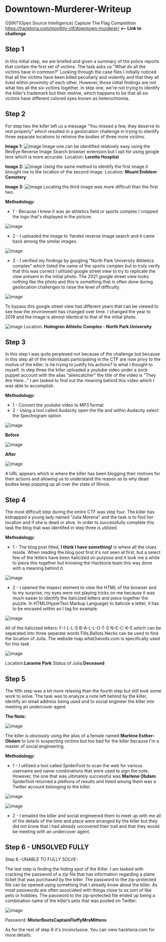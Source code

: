 # Downtown-Murderer-Writeup
OSINT(Open Source Intelligence) Capture The Flag Competition
https://hacktoria.com/monthly-ctf/downtown-murderer/ **<-- Link to challenge**

## Step 1
In this initial step, we are briefed and given a summary of the police reports that contain the first set of victims. The task asks us "What do all the victims have in common?" Looking through the case files I initially noticed that all the victims have been killed peculiarly and violently and that they all lived within proximity of each other. However, those initial findings are not what ties all the six victims together. In step one, we're not trying to identify the killer’s trademark but their motive, which happens to be that all six victims have different colored eyes known as heterochromia. 

## Step 2
For step two the killer left us a message "You missed a few, they deserve to rest properly" which resulted in a geolocation challenge in trying to identify three separate locations to retreive the bodies of three more victims. 

**Image 1:**
![image](https://user-images.githubusercontent.com/103153079/167222257-648bf713-a5b0-4b26-a54a-7faf0a398d24.png)
Image one can be identified relatively easy using the RevEye Reverse Image Search browser extension but I opt for using google lens which is more accurate. Location: **Loretto Hospital**

**Image 2:**
![image](https://user-images.githubusercontent.com/103153079/167222534-387a0e3e-f16d-4a0f-9d7b-ac3983031040.png)
Using the same method to identify the first image it brought me to the location of the second image. Location: **Mount Emblem Cemetery**

**Image 3:**
![image](https://user-images.githubusercontent.com/103153079/167222743-64b4d9ec-7720-41ec-8720-9957e3355f26.png)
Locating the third image was more difficult than the first two. 

**Methodology:**
* 1 - Because I knew it was an athletics field or sports complex I cropped the logo that's displayed in the picture.

![image](https://user-images.githubusercontent.com/103153079/167223072-a468602f-3afb-40a8-9059-605c7c006b25.png)
* 2 - I uploaded the image to Yandex reverse image search and it came back among the similar images.
 
![image](https://user-images.githubusercontent.com/103153079/167223262-57b920b6-c0d8-41bc-b683-0952980e0d9c.png)

* 3 - I verified my findings by googling "North Park University Athletics complex" which listed the name of the sports complex but to truly verify that this was correct I utilized google street view to try to replicate the view present in the initial photo. The 2021 google street view looks nothing like the photo and this is something that is often done during geolocation challenges to raise the level of difficulty.  

![image](https://user-images.githubusercontent.com/103153079/167223647-9d8fc9b4-df25-441a-815a-cf12e8ae8456.png)

To bypass this google street view has different years that can be viewed to see how the environment has changed over time. I changed the year to 2019 and the image is almost identical to that of the initial photo. 

![image](https://user-images.githubusercontent.com/103153079/167223842-1ffa8a11-1500-4ccb-8284-061835f2bf0a.png)
Location: **Holmgren Athletic Complex - North Park University**

## Step 3
In this step I was quite perplexed not because of the challenge but because in this step all of the individuals participating in the CTF are now privy to the motive of the killer. Is he trying to justify his actions? Is what I thought to myself. In step three the killer uploaded a youtube video under a sock puppet account with the alias "aliencatcher" the title of the video is "They Are Here..." I am tasked to find out the meaning behind this video which I was able to accomplish.

**Methodology:**
* 1 - Convert the youtube video to MP3 format
* 2 - Using a tool called Audacity open the file and within Audacity select the Spectrogram option

![image](https://user-images.githubusercontent.com/103153079/167224574-89c7908c-dbab-4353-aa57-3d6246856eb1.png)

**Before**

![image](https://user-images.githubusercontent.com/103153079/167224598-083d25b6-5783-4bd0-932a-ae4cf26b44f6.png)

**After**

![image](https://user-images.githubusercontent.com/103153079/167224619-451735e7-4515-474f-90b5-d6e318933e60.png)

A URL appears which is where the killer has been blogging their motives for their actions and allowing us to understand the reason as to why dead bodies keep popping up all over the state of Illinois. 

## Step 4
The most difficult step during the entire CTF was step four. The killer has kidnapped a young lady named "Julia Morena" and the task is to find her location and if she is dead or alive. In order to successfully complete this task the blog that was identifed in step three is utilized. 

**Methodology:**

* 1 - The blog post titled, **I think I have something!** is where all the clues reside. When reading the blog post first it's not seen at first, but a select few of the letters have been italicized on purpose and it took me a while to piece this together but knowing the Hacktoria team this was done with a meaning behind it. 

![image](https://user-images.githubusercontent.com/103153079/167225398-bd8f3493-f766-42a9-ac94-4bb2112b824e.png)

* 2 - I opened the inspect element to view the HTML of the browser and to my surprise, my eyes were not playing tricks on me because it was much easier to identify the italicized letters and piece together the puzzle. In HTML(HyperText Markup Language) to italicize a letter, it has to be encased within an I tag for example. 

![image](https://user-images.githubusercontent.com/103153079/167225692-804ae39e-94d2-4a3c-a891-f1a31fc2f03a.png)
  
All of the italicized letters: F-I-L-L-S B-A-L-L-O-T-S N-E-C-K-S which can be separated into three separate words Fills.Ballots.Necks can be used to find the location of Julia. The website map.what3words.com is specifically used for this task.

![image](https://user-images.githubusercontent.com/103153079/167225998-5cf03582-a55e-479b-8fb9-f7a58f0146ac.png)

Location:**Laramie Park** Status of Julia:**Deceased**

## Step 5
The fifth step was a bit more relaxing than the fourth step but still took some work to solve. The task was to analyze a note left behind by the killer, identify an email address being used and to social engineer the killer into meeting an undercover agent. 

**The Note:**

![image](https://user-images.githubusercontent.com/103153079/167227068-c1801a26-3621-4bd8-b053-fac92085fe72.png)

The killer is obviously using the alias of a female named **Marlene Esther-Obdam** to lure in suspecting victims but too bad for the killer because I'm a master of social engineering. 

**Methodology:**
* 1 - I utilized a tool called SpiderFoot to scan the web for various username and name combinations that were used to sign the note. However, the one that was ultimately successful was **Marlene Obdam**. Spiderfoot returned a plethora of results and listed among them was a Twitter account belonging to the killer.  

![image](https://user-images.githubusercontent.com/103153079/167227445-04b79218-df23-4e8d-8d3b-a59a18734436.png)

![image](https://user-images.githubusercontent.com/103153079/167227497-7af9ffba-56d7-4b5c-821f-0c917c0cc413.png)

* 2 - I emailed the killer and social engineered them to meet up with me all of the details of the time and place were arranged by the killer but they did not know that I had already uncovered their trail and that they would be meeting with an undercover agent.  

## Step 6 - UNSOLVED FULLY
Step 6 -UNABLE TO FULLY SOLVE-

The last step is finding the hiding spot of the Killer. I am tasked with cracking the password of a zip file that has information regarding a plane ticket that was purchased by the killer. The password to the zip-protected file can be opened using something that I already know about the killer. As most passwords are often associated with things close to us sort of like pets or hobbies. The password to the zip-protected file ended up being a combination name of the killer’s pets that was posted on Twitter.

![image](https://user-images.githubusercontent.com/103153079/168132155-3420da87-a5e2-48a0-a493-3f071113927f.png)

Password: **MisterBootsCaptainFluffyMrsMittens**

As for the rest of step 6 it's inconclusive. You can view hacktoria.com for more details.

